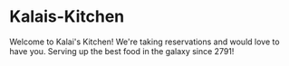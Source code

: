 # Kalais-Kitchen
Welcome to Kalai's Kitchen! We're taking reservations and would love to have you. Serving up the best food in the galaxy since 2791!
